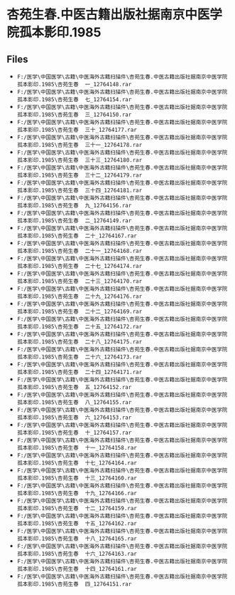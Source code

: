 # 杏苑生春.中医古籍出版社据南京中医学院孤本影印.1985

## Files

- `F:/医学\中国医学\古籍\中医海外古籍扫描件\杏苑生春.中医古籍出版社据南京中医学院孤本影印.1985\杏苑生春  一_12764148.rar`
- `F:/医学\中国医学\古籍\中医海外古籍扫描件\杏苑生春.中医古籍出版社据南京中医学院孤本影印.1985\杏苑生春  七_12764154.rar`
- `F:/医学\中国医学\古籍\中医海外古籍扫描件\杏苑生春.中医古籍出版社据南京中医学院孤本影印.1985\杏苑生春  三_12764150.rar`
- `F:/医学\中国医学\古籍\中医海外古籍扫描件\杏苑生春.中医古籍出版社据南京中医学院孤本影印.1985\杏苑生春  三十_12764177.rar`
- `F:/医学\中国医学\古籍\中医海外古籍扫描件\杏苑生春.中医古籍出版社据南京中医学院孤本影印.1985\杏苑生春  三十一_12764178.rar`
- `F:/医学\中国医学\古籍\中医海外古籍扫描件\杏苑生春.中医古籍出版社据南京中医学院孤本影印.1985\杏苑生春  三十三_12764180.rar`
- `F:/医学\中国医学\古籍\中医海外古籍扫描件\杏苑生春.中医古籍出版社据南京中医学院孤本影印.1985\杏苑生春  三十二_12764179.rar`
- `F:/医学\中国医学\古籍\中医海外古籍扫描件\杏苑生春.中医古籍出版社据南京中医学院孤本影印.1985\杏苑生春  三十四_12764181.rar`
- `F:/医学\中国医学\古籍\中医海外古籍扫描件\杏苑生春.中医古籍出版社据南京中医学院孤本影印.1985\杏苑生春  九_12764156.rar`
- `F:/医学\中国医学\古籍\中医海外古籍扫描件\杏苑生春.中医古籍出版社据南京中医学院孤本影印.1985\杏苑生春  二_12764149.rar`
- `F:/医学\中国医学\古籍\中医海外古籍扫描件\杏苑生春.中医古籍出版社据南京中医学院孤本影印.1985\杏苑生春  二十_12764167.rar`
- `F:/医学\中国医学\古籍\中医海外古籍扫描件\杏苑生春.中医古籍出版社据南京中医学院孤本影印.1985\杏苑生春  二十一_12764168.rar`
- `F:/医学\中国医学\古籍\中医海外古籍扫描件\杏苑生春.中医古籍出版社据南京中医学院孤本影印.1985\杏苑生春  二十七_12764174.rar`
- `F:/医学\中国医学\古籍\中医海外古籍扫描件\杏苑生春.中医古籍出版社据南京中医学院孤本影印.1985\杏苑生春  二十三_12764170.rar`
- `F:/医学\中国医学\古籍\中医海外古籍扫描件\杏苑生春.中医古籍出版社据南京中医学院孤本影印.1985\杏苑生春  二十九_12764176.rar`
- `F:/医学\中国医学\古籍\中医海外古籍扫描件\杏苑生春.中医古籍出版社据南京中医学院孤本影印.1985\杏苑生春  二十二_12764169.rar`
- `F:/医学\中国医学\古籍\中医海外古籍扫描件\杏苑生春.中医古籍出版社据南京中医学院孤本影印.1985\杏苑生春  二十五_12764172.rar`
- `F:/医学\中国医学\古籍\中医海外古籍扫描件\杏苑生春.中医古籍出版社据南京中医学院孤本影印.1985\杏苑生春  二十八_12764175.rar`
- `F:/医学\中国医学\古籍\中医海外古籍扫描件\杏苑生春.中医古籍出版社据南京中医学院孤本影印.1985\杏苑生春  二十六_12764173.rar`
- `F:/医学\中国医学\古籍\中医海外古籍扫描件\杏苑生春.中医古籍出版社据南京中医学院孤本影印.1985\杏苑生春  二十四_12764171.rar`
- `F:/医学\中国医学\古籍\中医海外古籍扫描件\杏苑生春.中医古籍出版社据南京中医学院孤本影印.1985\杏苑生春  五_12764152.rar`
- `F:/医学\中国医学\古籍\中医海外古籍扫描件\杏苑生春.中医古籍出版社据南京中医学院孤本影印.1985\杏苑生春  八_12764155.rar`
- `F:/医学\中国医学\古籍\中医海外古籍扫描件\杏苑生春.中医古籍出版社据南京中医学院孤本影印.1985\杏苑生春  六_12764153.rar`
- `F:/医学\中国医学\古籍\中医海外古籍扫描件\杏苑生春.中医古籍出版社据南京中医学院孤本影印.1985\杏苑生春  十_12764157.rar`
- `F:/医学\中国医学\古籍\中医海外古籍扫描件\杏苑生春.中医古籍出版社据南京中医学院孤本影印.1985\杏苑生春  十一_12764158.rar`
- `F:/医学\中国医学\古籍\中医海外古籍扫描件\杏苑生春.中医古籍出版社据南京中医学院孤本影印.1985\杏苑生春  十七_12764164.rar`
- `F:/医学\中国医学\古籍\中医海外古籍扫描件\杏苑生春.中医古籍出版社据南京中医学院孤本影印.1985\杏苑生春  十三_12764160.rar`
- `F:/医学\中国医学\古籍\中医海外古籍扫描件\杏苑生春.中医古籍出版社据南京中医学院孤本影印.1985\杏苑生春  十九_12764166.rar`
- `F:/医学\中国医学\古籍\中医海外古籍扫描件\杏苑生春.中医古籍出版社据南京中医学院孤本影印.1985\杏苑生春  十二_12764159.rar`
- `F:/医学\中国医学\古籍\中医海外古籍扫描件\杏苑生春.中医古籍出版社据南京中医学院孤本影印.1985\杏苑生春  十五_12764162.rar`
- `F:/医学\中国医学\古籍\中医海外古籍扫描件\杏苑生春.中医古籍出版社据南京中医学院孤本影印.1985\杏苑生春  十八_12764165.rar`
- `F:/医学\中国医学\古籍\中医海外古籍扫描件\杏苑生春.中医古籍出版社据南京中医学院孤本影印.1985\杏苑生春  十六_12764163.rar`
- `F:/医学\中国医学\古籍\中医海外古籍扫描件\杏苑生春.中医古籍出版社据南京中医学院孤本影印.1985\杏苑生春  十四_12764161.rar`
- `F:/医学\中国医学\古籍\中医海外古籍扫描件\杏苑生春.中医古籍出版社据南京中医学院孤本影印.1985\杏苑生春  四_12764151.rar`
